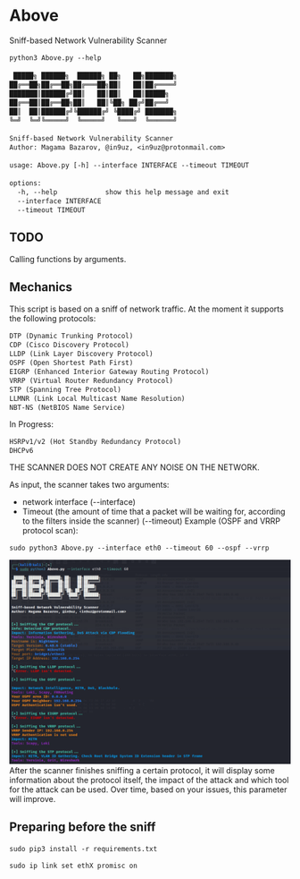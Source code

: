 # Above
Sniff-based Network Vulnerability Scanner

```
python3 Above.py --help

 █████╗ ██████╗  ██████╗ ██╗   ██╗███████╗
██╔══██╗██╔══██╗██╔═══██╗██║   ██║██╔════╝
███████║██████╔╝██║   ██║██║   ██║█████╗
██╔══██║██╔══██╗██║   ██║╚██╗ ██╔╝██╔══╝
██║  ██║██████╔╝╚██████╔╝ ╚████╔╝ ███████╗
╚═╝  ╚═╝╚═════╝  ╚═════╝   ╚═══╝  ╚══════╝

Sniff-based Network Vulnerability Scanner
Author: Magama Bazarov, @in9uz, <in9uz@protonmail.com>

usage: Above.py [-h] --interface INTERFACE --timeout TIMEOUT

options:
  -h, --help            show this help message and exit
  --interface INTERFACE
  --timeout TIMEOUT
  ```
  
## TODO
Calling functions by arguments.

## Mechanics

This script is based on a sniff of network traffic. At the moment it supports the following protocols:

```
DTP (Dynamic Trunking Protocol)
CDP (Cisco Discovery Protocol)
LLDP (Link Layer Discovery Protocol)
OSPF (Open Shortest Path First)
EIGRP (Enhanced Interior Gateway Routing Protocol)
VRRP (Virtual Router Redundancy Protocol)
STP (Spanning Tree Protocol)
LLMNR (Link Local Multicast Name Resolution)
NBT-NS (NetBIOS Name Service)
```
In Progress:
```
HSRPv1/v2 (Hot Standby Redundancy Protocol)
DHCPv6
```
THE SCANNER DOES NOT CREATE ANY NOISE ON THE NETWORK.

As input, the scanner takes two arguments:
  - network interface (--interface)
  - Timeout (the amount of time that a packet will be waiting for, according to the filters inside the scanner) (--timeout)
Example (OSPF and VRRP protocol scan):
```
sudo python3 Above.py --interface eth0 --timeout 60 --ospf --vrrp
```
![](example.png)
After the scanner finishes sniffing a certain protocol, it will display some information about the protocol itself, the impact of the attack and which tool for the attack can be used. Over time, based on your issues, this parameter will improve.

## Preparing before the sniff
```
sudo pip3 install -r requirements.txt
```

```
sudo ip link set ethX promisc on
```


